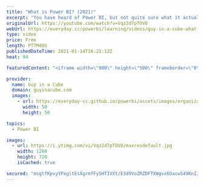 ```yaml
---
title: "What is Power BI? (2021)"
excerpt: "You have heard of Power BI, but not quite sure what it actually is. You probably come from Excel land and want to know more about how you can take your data to the next level.   Adam summarizes the Power BI platform to help you understand how it fits into your business and work flow. Whether you are"
originalUrl: https://youtube.com/watch?v=Vqz2d7pTOV8
webUrl: https://everyday.cc/powerbi/learning/videos/guy-in-a-cube-what-is-power-bi-2021/
type: video
price: Free
length: PT7M49S
publishedDateTime: 2021-01-14T16:21:12Z
heat: 94

featuredContent: "<iframe width=\"800\" height=\"500\" frameborder=\"0\" src=\"https://www.youtube.com/embed/Vqz2d7pTOV8\" allow=\"accelerometer; autoplay; encrypted-media; gyroscope; picture-in-picture\" allowfullscreen></iframe>"

provider:
  name: Guy in a Cube
  domain: guyinacube.com
  images:
    - url: https://everyday-cc.github.io/powerbi/assets/images/organizations/guyinacube.com-50x50.jpg
      width: 50
      height: 50

topics:
  - Power BI

images:
  - url: https://i.ytimg.com/vi/Vqz2d7pTOV8/maxresdefault.jpg
    width: 1280
    height: 720
    isCached: true

secured: "msgtfKpvyYPagltEsXgrmfFySHTIVXt/E3d9VoZRZDFTXWgvx6OacwS49KnI3+ujF6c4RaIfBBsbcHqSI/AVmisO3T6gOq9SFY4vy7LJyVNkeM7UF57Yr7CPG92bCaXP8mWotQlWFqXNqUYpLuC3w8TMbVHRWta18rIHZ7+BjL50MFfP/Nvts+JGKu/Xccs99+UaCWU7n6A13Nx7PS0Ukzfwq+WlHhI7q2eLD9SsTmejP4K0K2xWzs6VG5ZHxjXNZty06sHAT23w/gGobTLhaEUcGUCvaqQajQIuPKAlrnVETwzhwndErJxi+bpHsDh0+CPq6vl7+L5IJ2mHcvgSZ53tYkxneccePTKxFCz55DS5KO7NB7+jwuhHvCqhCkvMiorKC82Qq6dPwvkPyS7q+UTi7KbUer9hDMSLb7b7nbI=;knHVX5aLJqM9Ib97nLe94w=="
---
```



